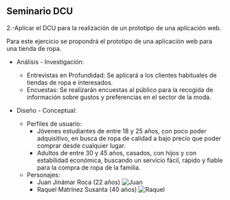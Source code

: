 ## __Seminario DCU__

2.-Aplicar el DCU para la realización de un prototipo de una aplicación web. 

Para este ejercicio se propondrá el prototipo de una aplicación web para una tienda de ropa.

- Análisis - Investigación:
  - Entrevistas en Profundidad: Se aplicará a los clientes habituales de tiendas de ropa e interesados.
  - Encuestas: Se realizarán encuestas al público para la recogida de información sobre gustos y preferencias en el sector de la moda.

- Diseño - Conceptual:
  - Perfiles de usuario:
    - Jóvenes estudiantes de entre 18 y 25 años, con poco poder adquisitivo, en busca de ropa de calidad a bajo precio que poder comprar desde cualquier lugar.
    - Adultos de entre 30 y 45 años, casados, con hijos y con estabilidad económica, buscando un servicio fácil, rápido y fiable para la compra de ropa de la familia.
  - Personajes:
    - Juan Jinámar Roca (22 años)
    ![Juan](https://user-images.githubusercontent.com/65543522/156259905-59749243-022d-4bf8-b369-fa7ed6a41b9d.png)
    - Raquel Matrínez Susanta (40 años)
    ![Raquel](https://user-images.githubusercontent.com/65543522/156259940-c50ad29c-c883-4996-9765-a90815fd8cbe.png)
